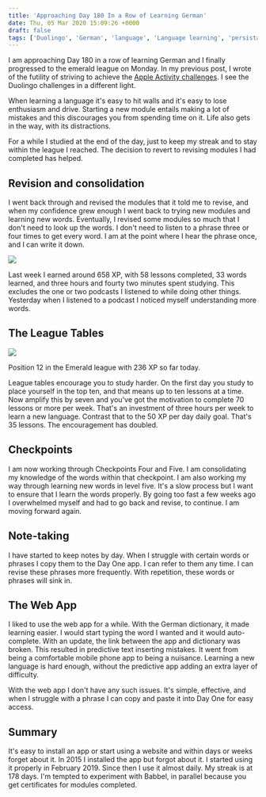 ```yaml
---
title: 'Approaching Day 180 In a Row of Learning German'
date: Thu, 05 Mar 2020 15:09:26 +0000
draft: false
tags: ['Duolingo', 'German', 'language', 'Language learning', 'persistance']
---
```


I am approaching Day 180 in a row of learning German and I finally progressed to the emerald league on Monday. In my previous post, I wrote of the futility of striving to achieve the [Apple Activity challenges](https://www.main-vision.com/richard/blog/the-march-walking-challenge/). I see the Duolingo challenges in a different light.

When learning a language it's easy to hit walls and it's easy to lose enthusiasm and drive. Starting a new module entails making a lot of mistakes and this discourages you from spending time on it. Life also gets in the way, with its distractions.

For a while I studied at the end of the day, just to keep my streak and to stay within the league I reached. The decision to revert to revising modules I had completed has helped.

Revision and consolidation
--------------------------

I went back through and revised the modules that it told me to revise, and when my confidence grew enough I went back to trying new modules and learning new words. Eventually, I revised some modules so much that I don't need to look up the words. I don't need to listen to a phrase three or four times to get every word. I am at the point where I hear the phrase once, and I can write it down.

![](https://i0.wp.com/www.main-vision.com/richard/blog/wp-content/uploads/2020/03/Screenshot-2020-03-04-at-10.37.12.png?fit=1024%2C442&ssl=1)

Last week I earned around 658 XP, with 58 lessons completed, 33 words learned, and three hours and fourty two minutes spent studying. This excludes the one or two podcasts I listened to while doing other things. Yesterday when I listened to a podcast I noticed myself understanding more words.

The League Tables
-----------------

![](https://www.main-vision.com/richard/blog/wp-content/uploads/2020/03/Screenshot-2020-03-04-at-10.41.06.png)

Position 12 in the Emerald league with 236 XP so far today.

League tables encourage you to study harder. On the first day you study to place yourself in the top ten, and that means up to ten lessons at a time. Now amplify this by seven and you've got the motivation to complete 70 lessons or more per week. That's an investment of three hours per week to learn a new language. Contrast that to the 50 XP per day daily goal. That's 35 lessons. The encouragement has doubled.

Checkpoints
-----------

I am now working through Checkpoints Four and Five. I am consolidating my knowledge of the words within that checkpoint. I am also working my way through learning new words in level five. It's a slow process but I want to ensure that I learn the words properly. By going too fast a few weeks ago I overwhelmed myself and had to go back and revise, to continue. I am moving forward again.

Note-taking
-----------

I have started to keep notes by day. When I struggle with certain words or phrases I copy them to the Day One app. I can refer to them any time. I can revise these phrases more frequently. With repetition, these words or phrases will sink in.

The Web App
-----------

I liked to use the web app for a while. With the German dictionary, it made learning easier. I would start typing the word I wanted and it would auto-complete. With an update, the link between the app and dictionary was broken. This resulted in predictive text inserting mistakes. It went from being a comfortable mobile phone app to being a nuisance. Learning a new language is hard enough, without the predictive app adding an extra layer of difficulty.

With the web app I don't have any such issues. It's simple, effective, and when I struggle with a phrase I can copy and paste it into Day One for easy access.

Summary
-------

It's easy to install an app or start using a website and within days or weeks forget about it. In 2015 I installed the app but forgot about it. I started using it properly in February 2019. Since then I use it almost daily. My streak is at 178 days. I'm tempted to experiment with Babbel, in parallel because you get certificates for modules completed.